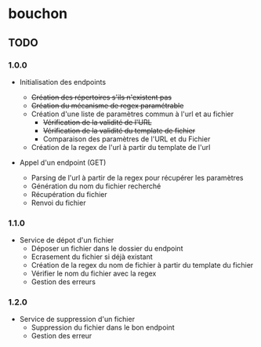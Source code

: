 # bouchon

## TODO

### 1.0.0

* Initialisation des endpoints
    * ~~Création des répertoires s'ils n'existent pas~~
    * ~~Création du mécanisme de regex paramétrable~~
    * Création d'une liste de paramètres commun à l'url et au fichier
        * ~~Vérification de la validité de l'URL~~
        * ~~Vérification de la validité du template de fichier~~
        * Comparaison des paramètres de l'URL et du Fichier
    * Création de la regex de l'url à partir du template de l'url
    
* Appel d'un endpoint (GET)
    * Parsing de l'url à partir de la regex pour récupérer les paramètres
    * Génération du nom du fichier recherché
    * Récupération du fichier
    * Renvoi du fichier

### 1.1.0

* Service de dépot d'un fichier
    * Déposer un fichier dans le dossier du endpoint
    * Ecrasement du fichier si déjà existant
    * Création de la regex du nom de fichier à partir du template du fichier
    * Vérifier le nom du fichier avec la regex
    * Gestion des erreurs

### 1.2.0

* Service de suppression d'un fichier
    * Suppression du fichier dans le bon endpoint
    * Gestion des erreur
  